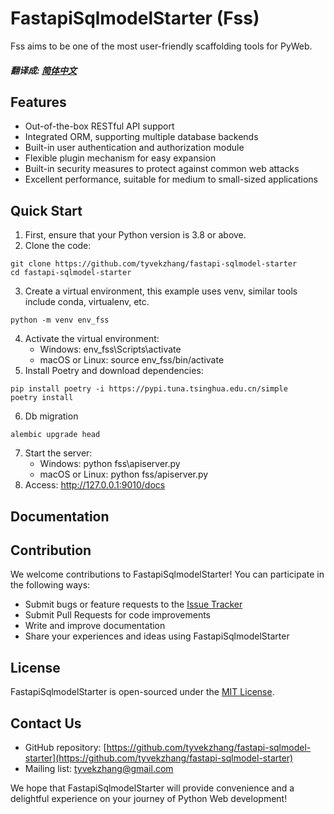 # FastapiSqlmodelStarter (Fss)

Fss aims to be one of the most user-friendly scaffolding tools for PyWeb.

##### 翻译成: [简体中文](../README.md)
## Features

- Out-of-the-box RESTful API support
- Integrated ORM, supporting multiple database backends
- Built-in user authentication and authorization module
- Flexible plugin mechanism for easy expansion
- Built-in security measures to protect against common web attacks
- Excellent performance, suitable for medium to small-sized applications

## Quick Start
1. First, ensure that your Python version is 3.8 or above.
2. Clone the code:
```shell
git clone https://github.com/tyvekzhang/fastapi-sqlmodel-starter
cd fastapi-sqlmodel-starter
```
3. Create a virtual environment, this example uses venv, similar tools include conda, virtualenv, etc.
```shell
python -m venv env_fss
```
4. Activate the virtual environment:
    - Windows: env_fss\Scripts\activate
    - macOS or Linux: source env_fss/bin/activate
5. Install Poetry and download dependencies:
```shell
pip install poetry -i https://pypi.tuna.tsinghua.edu.cn/simple
poetry install
```
6. Db migration
```shell
alembic upgrade head
```
7. Start the server:
   - Windows: python fss\apiserver.py
   - macOS or Linux: python fss/apiserver.py
8. Access: http://127.0.0.1:9010/docs

## Documentation

## Contribution

We welcome contributions to FastapiSqlmodelStarter! You can participate in the following ways:

- Submit bugs or feature requests to the [Issue Tracker](https://github.com/tyvekzhang/fastapi-sqlmodel-starter/issues)
- Submit Pull Requests for code improvements
- Write and improve documentation
- Share your experiences and ideas using FastapiSqlmodelStarter

## License

FastapiSqlmodelStarter is open-sourced under the [MIT License](https://opensource.org/licenses/MIT).

## Contact Us

- GitHub repository: [https://github.com/tyvekzhang/fastapi-sqlmodel-starter](https://github.com/tyvekzhang/fastapi-sqlmodel-starter)
- Mailing list: [tyvekzhang@gmail.com](mailto:tyvekzhang@gmail.com)

We hope that FastapiSqlmodelStarter will provide convenience and a delightful experience on your journey of Python Web development!
